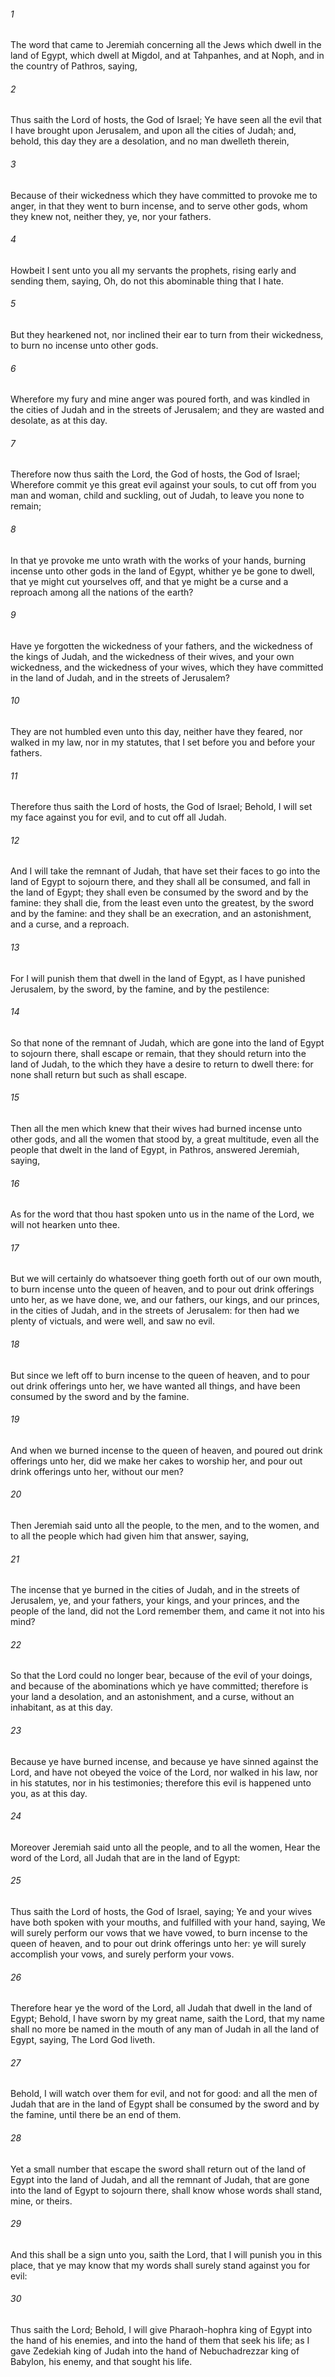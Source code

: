 ###### 1
The word that came to Jeremiah concerning all the Jews which dwell in the land of Egypt, which dwell at Migdol, and at Tahpanhes, and at Noph, and in the country of Pathros, saying,

###### 2
Thus saith the Lord of hosts, the God of Israel; Ye have seen all the evil that I have brought upon Jerusalem, and upon all the cities of Judah; and, behold, this day they are a desolation, and no man dwelleth therein,

###### 3
Because of their wickedness which they have committed to provoke me to anger, in that they went to burn incense, and to serve other gods, whom they knew not, neither they, ye, nor your fathers.

###### 4
Howbeit I sent unto you all my servants the prophets, rising early and sending them, saying, Oh, do not this abominable thing that I hate.

###### 5
But they hearkened not, nor inclined their ear to turn from their wickedness, to burn no incense unto other gods.

###### 6
Wherefore my fury and mine anger was poured forth, and was kindled in the cities of Judah and in the streets of Jerusalem; and they are wasted and desolate, as at this day.

###### 7
Therefore now thus saith the Lord, the God of hosts, the God of Israel; Wherefore commit ye this great evil against your souls, to cut off from you man and woman, child and suckling, out of Judah, to leave you none to remain;

###### 8
In that ye provoke me unto wrath with the works of your hands, burning incense unto other gods in the land of Egypt, whither ye be gone to dwell, that ye might cut yourselves off, and that ye might be a curse and a reproach among all the nations of the earth?

###### 9
Have ye forgotten the wickedness of your fathers, and the wickedness of the kings of Judah, and the wickedness of their wives, and your own wickedness, and the wickedness of your wives, which they have committed in the land of Judah, and in the streets of Jerusalem?

###### 10
They are not humbled even unto this day, neither have they feared, nor walked in my law, nor in my statutes, that I set before you and before your fathers.

###### 11
Therefore thus saith the Lord of hosts, the God of Israel; Behold, I will set my face against you for evil, and to cut off all Judah.

###### 12
And I will take the remnant of Judah, that have set their faces to go into the land of Egypt to sojourn there, and they shall all be consumed, and fall in the land of Egypt; they shall even be consumed by the sword and by the famine: they shall die, from the least even unto the greatest, by the sword and by the famine: and they shall be an execration, and an astonishment, and a curse, and a reproach.

###### 13
For I will punish them that dwell in the land of Egypt, as I have punished Jerusalem, by the sword, by the famine, and by the pestilence:

###### 14
So that none of the remnant of Judah, which are gone into the land of Egypt to sojourn there, shall escape or remain, that they should return into the land of Judah, to the which they have a desire to return to dwell there: for none shall return but such as shall escape.

###### 15
Then all the men which knew that their wives had burned incense unto other gods, and all the women that stood by, a great multitude, even all the people that dwelt in the land of Egypt, in Pathros, answered Jeremiah, saying,

###### 16
As for the word that thou hast spoken unto us in the name of the Lord, we will not hearken unto thee.

###### 17
But we will certainly do whatsoever thing goeth forth out of our own mouth, to burn incense unto the queen of heaven, and to pour out drink offerings unto her, as we have done, we, and our fathers, our kings, and our princes, in the cities of Judah, and in the streets of Jerusalem: for then had we plenty of victuals, and were well, and saw no evil.

###### 18
But since we left off to burn incense to the queen of heaven, and to pour out drink offerings unto her, we have wanted all things, and have been consumed by the sword and by the famine.

###### 19
And when we burned incense to the queen of heaven, and poured out drink offerings unto her, did we make her cakes to worship her, and pour out drink offerings unto her, without our men?

###### 20
Then Jeremiah said unto all the people, to the men, and to the women, and to all the people which had given him that answer, saying,

###### 21
The incense that ye burned in the cities of Judah, and in the streets of Jerusalem, ye, and your fathers, your kings, and your princes, and the people of the land, did not the Lord remember them, and came it not into his mind?

###### 22
So that the Lord could no longer bear, because of the evil of your doings, and because of the abominations which ye have committed; therefore is your land a desolation, and an astonishment, and a curse, without an inhabitant, as at this day.

###### 23
Because ye have burned incense, and because ye have sinned against the Lord, and have not obeyed the voice of the Lord, nor walked in his law, nor in his statutes, nor in his testimonies; therefore this evil is happened unto you, as at this day.

###### 24
Moreover Jeremiah said unto all the people, and to all the women, Hear the word of the Lord, all Judah that are in the land of Egypt:

###### 25
Thus saith the Lord of hosts, the God of Israel, saying; Ye and your wives have both spoken with your mouths, and fulfilled with your hand, saying, We will surely perform our vows that we have vowed, to burn incense to the queen of heaven, and to pour out drink offerings unto her: ye will surely accomplish your vows, and surely perform your vows.

###### 26
Therefore hear ye the word of the Lord, all Judah that dwell in the land of Egypt; Behold, I have sworn by my great name, saith the Lord, that my name shall no more be named in the mouth of any man of Judah in all the land of Egypt, saying, The Lord God liveth.

###### 27
Behold, I will watch over them for evil, and not for good: and all the men of Judah that are in the land of Egypt shall be consumed by the sword and by the famine, until there be an end of them.

###### 28
Yet a small number that escape the sword shall return out of the land of Egypt into the land of Judah, and all the remnant of Judah, that are gone into the land of Egypt to sojourn there, shall know whose words shall stand, mine, or theirs.

###### 29
And this shall be a sign unto you, saith the Lord, that I will punish you in this place, that ye may know that my words shall surely stand against you for evil:

###### 30
Thus saith the Lord; Behold, I will give Pharaoh-hophra king of Egypt into the hand of his enemies, and into the hand of them that seek his life; as I gave Zedekiah king of Judah into the hand of Nebuchadrezzar king of Babylon, his enemy, and that sought his life.

